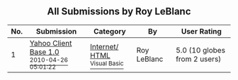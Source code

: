 ﻿<div align="center">

## All Submissions by Roy LeBlanc

</div>

No.  | Submission | Category | By   | User Rating
---- | ---------- | -------- | ---- | -----------
1 | [Yahoo Client Base 1\.0<br /><sup>2010-04-26 05:01:22</sup>](https://github.com/Planet-Source-Code/roy-leblanc-yahoo-client-base-1-0__1-73096) | [Internet/ HTML<br /><sup>Visual Basic</sup>](../ByCategory/internet-html__1-34.md) | Roy LeBlanc | 5.0 (10 globes from 2 users)
